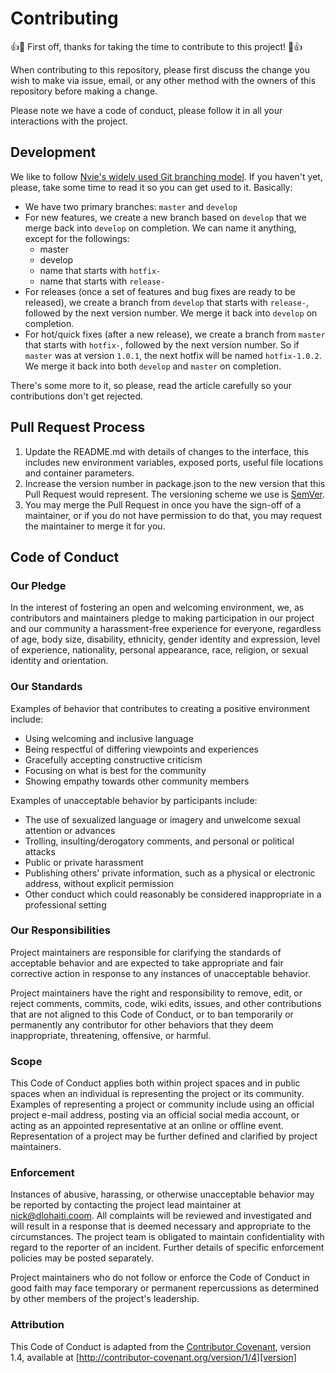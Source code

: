 # Contributing

👍🎉 First off, thanks for taking the time to contribute to this project! 🎉👍

When contributing to this repository, please first discuss the change you wish to make via issue,
email, or any other method with the owners of this repository before making a change. 

Please note we have a code of conduct, please follow it in all your interactions with the project.

## Development

We like to follow <a href="https://nvie.com/posts/a-successful-git-branching-model/" target="_blank">Nvie's widely used Git branching model</a>. If you haven't yet, please, take some time to read it so you can get used to it. Basically:
- We have two primary branches: `master` and `develop`
- For new features, we create a new branch based on `develop` that we merge back into `develop` on completion. We can name it anything, except for the followings:
    - master
    - develop
    - name that starts with `hotfix-`
    - name that starts with `release-`
- For releases (once a set of features and bug fixes are ready to be released), we create a branch from `develop` that starts with `release-`, followed by the next version number. We merge it back into `develop` on completion.
- For hot/quick fixes (after a new release), we create a branch from `master` that starts with `hotfix-`, followed by the next version number. So if `master` was at version `1.0.1`, the next hotfix will be named `hotfix-1.0.2`. We merge it back into both `develop` and `master` on completion.

There's some more to it, so please, read the article carefully so your contributions don't get rejected.

## Pull Request Process

1. Update the README.md with details of changes to the interface, this includes new environment 
   variables, exposed ports, useful file locations and container parameters.
2. Increase the version number in package.json to the new version that this Pull Request would represent. The versioning scheme we use is [SemVer](http://semver.org/).
3. You may merge the Pull Request in once you have the sign-off of a maintainer, or if you 
   do not have permission to do that, you may request the maintainer to merge it for you.

## Code of Conduct

### Our Pledge

In the interest of fostering an open and welcoming environment, we, as
contributors and maintainers pledge to making participation in our project and
our community a harassment-free experience for everyone, regardless of age, body
size, disability, ethnicity, gender identity and expression, level of experience,
nationality, personal appearance, race, religion, or sexual identity and
orientation.

### Our Standards

Examples of behavior that contributes to creating a positive environment
include:

* Using welcoming and inclusive language
* Being respectful of differing viewpoints and experiences
* Gracefully accepting constructive criticism
* Focusing on what is best for the community
* Showing empathy towards other community members

Examples of unacceptable behavior by participants include:

* The use of sexualized language or imagery and unwelcome sexual attention or
advances
* Trolling, insulting/derogatory comments, and personal or political attacks
* Public or private harassment
* Publishing others' private information, such as a physical or electronic
  address, without explicit permission
* Other conduct which could reasonably be considered inappropriate in a
  professional setting

### Our Responsibilities

Project maintainers are responsible for clarifying the standards of acceptable
behavior and are expected to take appropriate and fair corrective action in
response to any instances of unacceptable behavior.

Project maintainers have the right and responsibility to remove, edit, or
reject comments, commits, code, wiki edits, issues, and other contributions
that are not aligned to this Code of Conduct, or to ban temporarily or
permanently any contributor for other behaviors that they deem inappropriate,
threatening, offensive, or harmful.

### Scope

This Code of Conduct applies both within project spaces and in public spaces
when an individual is representing the project or its community. Examples of
representing a project or community include using an official project e-mail
address, posting via an official social media account, or acting as an appointed
representative at an online or offline event. Representation of a project may be
further defined and clarified by project maintainers.

### Enforcement

Instances of abusive, harassing, or otherwise unacceptable behavior may be
reported by contacting the project lead maintainer at nick@dlohaiti.coom. All
complaints will be reviewed and investigated and will result in a response that
is deemed necessary and appropriate to the circumstances. The project team is
obligated to maintain confidentiality with regard to the reporter of an incident.
Further details of specific enforcement policies may be posted separately.

Project maintainers who do not follow or enforce the Code of Conduct in good
faith may face temporary or permanent repercussions as determined by other
members of the project's leadership.

### Attribution

This Code of Conduct is adapted from the [Contributor Covenant][homepage], version 1.4,
available at [http://contributor-covenant.org/version/1/4][version]

[homepage]: http://contributor-covenant.org
[version]: http://contributor-covenant.org/version/1/4/
